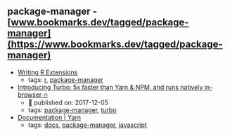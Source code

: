 package-manager - [www.bookmarks.dev/tagged/package-manager](https://www.bookmarks.dev/tagged/package-manager) 
---
* [Writing R Extensions](https://cran.r-project.org/doc/manuals/r-release/R-exts.html)
    * tags: [r](../tags/r.md), [package-manager](../tags/package-manager.md)
* [Introducing Turbo: 5x faster than Yarn & NPM, and runs natively in-browser 🔥](https://medium.com/@ericsimons/introducing-turbo-5x-faster-than-yarn-npm-and-runs-natively-in-browser-cc2c39715403)
    * :calendar: published on: 2017-12-05
    * tags: [package-manager](../tags/package-manager.md), [turbo](../tags/turbo.md)
* [Documentation | Yarn](https://yarnpkg.com/en/docs)
    * tags: [docs](../tags/docs.md), [package-manager](../tags/package-manager.md), [javascript](../tags/javascript.md)
